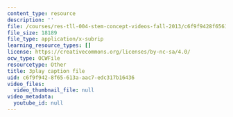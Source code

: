 ```yaml
---
content_type: resource
description: ''
file: /courses/res-tll-004-stem-concept-videos-fall-2013/c6f9f9428f65613aaac7edc317b16436_JrlZSfRM-IY.srt
file_size: 18189
file_type: application/x-subrip
learning_resource_types: []
license: https://creativecommons.org/licenses/by-nc-sa/4.0/
ocw_type: OCWFile
resourcetype: Other
title: 3play caption file
uid: c6f9f942-8f65-613a-aac7-edc317b16436
video_files:
  video_thumbnail_file: null
video_metadata:
  youtube_id: null
---
```

